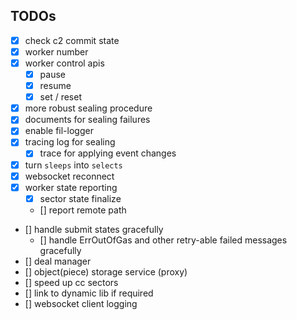 ## TODOs
- [x] check c2 commit state
- [x] worker number
- [x] worker control apis
  - [x] pause
  - [x] resume
  - [x] set / reset
- [x] more robust sealing procedure
- [x] documents for sealing failures
- [x] enable fil-logger
- [x] tracing log for sealing
  - [x] trace for applying event changes
- [x] turn `sleeps` into `selects`
- [x] websocket reconnect
- [x] worker state reporting
  - [x] sector state finalize
  - [] report remote path
- [] handle submit states gracefully
  - [] handle ErrOutOfGas and other retry-able failed messages gracefully
- [] deal manager
- [] object(piece) storage service (proxy)
- [] speed up cc sectors
- [] link to dynamic lib if required
- [] websocket client logging
